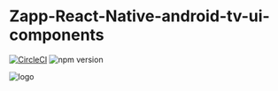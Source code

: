 # Zapp-React-Native-android-tv-ui-components

[![CircleCI](https://github.com/applicaster/QuickBrick/tree/master.svg?style=shield&circle-token=07da67c776e760b087a4cc707712cd9a9c04d1af)](https://github.com/applicaster/QuickBrick/tree/master)
![npm version](https://badge.fury.io/js/%40applicaster%2Fzapp-react-native-android-tv-ui-components.svg)

![logo](../../logo.png)
